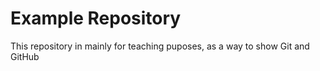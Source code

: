 # Example Repository

This repository in mainly for teaching puposes, as a way to show Git and GitHub